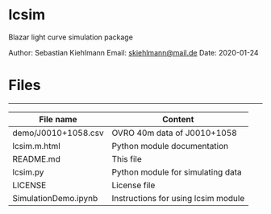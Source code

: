 # lcsim
Blazar light curve simulation package

Author: Sebastian Kiehlmann
Email:  skiehlmann@mail.de
Date:   2020-01-24

# Files
-------------------------------------------------------------------------------

| File name                      | Content                             |
|--------------------------------|-------------------------------------|
| demo/J0010+1058.csv            | OVRO 40m data of J0010+1058         |
| lcsim.m.html                   | Python module documentation         |
| README.md                      | This file                           |
| lcsim.py                       | Python module for simulating data   |
| LICENSE                        | License file                        |
| SimulationDemo.ipynb           | Instructions for using lcsim module |